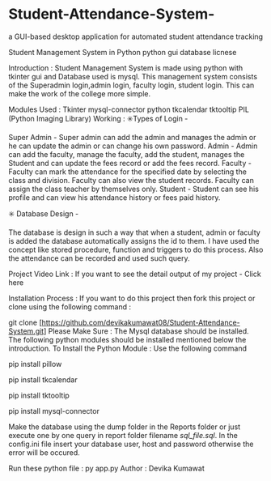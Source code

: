 # Student-Attendance-System-
a GUI-based desktop application for automated student attendance tracking

Student Management System in Python
python gui database licnese

Introduction :
Student Management System is made using python with tkinter gui and Database used is mysql. This management system consists of the Superadmin login,admin login, faculty login, student login. This can make the work of the college more simple.


Modules Used :
Tkinter
mysql-connector python
tkcalendar
tktooltip
PIL (Python Imaging Library)
Working :
✳️Types of Login -

Super Admin - Super admin can add the admin and manages the admin or he can update the admin or can change his own password.
Admin - Admin can add the faculty, manage the faculty, add the student, manages the Student and can update the fees record or add the fees record.
Faculty - Faculty can mark the attendance for the specified date by selecting the class and division. Faculty can also view the student records. Faculty can assign the class teacher by themselves only.
Student - Student can see his profile and can view his attendance history or fees paid history.

✳️ Database Design -

The database is design in such a way that when a student, admin or faculty is added the database automatically assigns the id to them. I have used the concept like stored procedure, function and triggers to do this process. Also the attendance can be recorded and used such query.

Project Video Link :
If you want to see the detail output of my project - Click here

Installation Process :
If you want to do this project then fork this project or clone using the following command :

git clone [https://github.com/devikakumawat08/Student-Attendance-System.git]
Please Make Sure : The Mysql database should be installed. The following python modules should be installed mentioned below the introduction. To Install the Python Module : Use the following command

pip install pillow

pip install tkcalendar

pip install tktooltip

pip install mysql-connector

Make the database using the dump folder in the Reports folder or just execute one by one query in report folder filename *sql_file.sql*.
In the config.ini file insert your database user, host and password otherwise the error will be occured.


Run these python file :
py app.py
Author : Devika Kumawat
